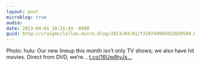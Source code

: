 ```yaml
---
layout: post
microblog: true
audio: 
date: 2013-04-01 10:21:43 -0500
guid: http://craigmcclellan.micro.blog/2013/04/01/t318744995022659584.html
---
```

Photo: hulu: Our new lineup this month isn’t only TV shows; we also have hit movies. Direct from DVD, we’re... [t.co/16Uw8tyJs...](http://t.co/16Uw8tyJsa)
